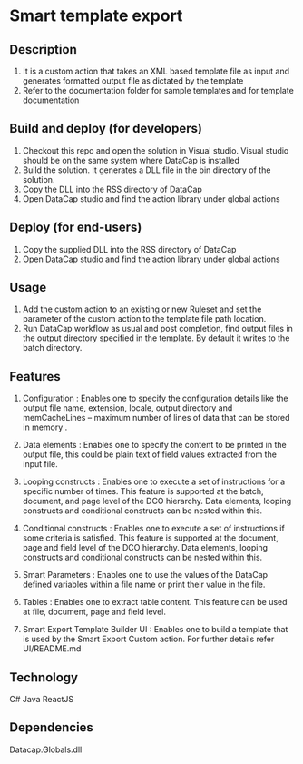 # Smart template export

## Description

1.	It is a custom action that takes an XML based template file as input and generates formatted output file as dictated by the template
2.	Refer to the documentation folder for sample templates and for template documentation


## Build and deploy (for developers)

1.	Checkout this repo and open the solution in Visual studio. Visual studio should be on the same system where DataCap is installed
2.	Build the solution. It generates a DLL file in the bin directory of the solution.
3.	Copy the DLL into the RSS directory of DataCap
4.	Open DataCap studio and find the action library under global actions


## Deploy (for end-users)

1.	Copy the supplied DLL into the RSS directory of DataCap
2.	Open DataCap studio and find the action library under global actions


## Usage

1.	Add the custom action to an existing or new Ruleset and set the parameter of the custom action to the template file path location.
2.	Run DataCap workflow as usual and post completion, find output files in the output directory specified in the template. By default it writes to the batch directory.


## Features

1.	Configuration :
Enables one to  specify the configuration details like the output file name, extension, locale, output directory and memCacheLines – maximum number of lines of data that can be stored in memory .

2.	Data elements :
Enables one to specify the content to be printed in the output file, this could be plain text of field values extracted from the input file.

3.	Looping constructs :
Enables one to execute a set of instructions for a specific number of times. This feature is supported at the batch, document, and page level of the DCO hierarchy. Data elements, looping constructs and conditional constructs can be nested within this.

4.	Conditional constructs :
Enables one to execute a set of instructions if some criteria is satisfied. This feature is supported at the document, page and field level of the DCO hierarchy. Data elements, looping constructs and conditional constructs can be nested within this.

5.	Smart Parameters :
Enables one to use the values of the DataCap defined variables within a file name or print their value in the file.

6.	Tables :
Enables one to extract table content. This feature can be used at file, document, page and field level.

6.	Smart Export Template Builder UI :
Enables one to build a template that is used by the Smart Export Custom action. For further details refer UI/README.md

## Technology
C#
Java
ReactJS

## Dependencies
Datacap.Globals.dll
